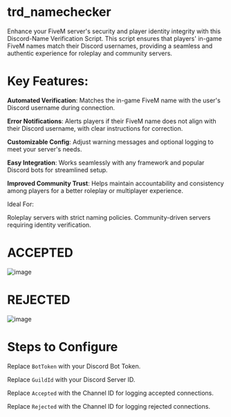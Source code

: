 # trd_namechecker
Enhance your FiveM server's security and player identity integrity with this Discord-Name Verification Script. This script ensures that players' in-game FiveM names match their Discord usernames, providing a seamless and authentic experience for roleplay and community servers.

# Key Features:

**Automated Verification**: Matches the in-game FiveM name with the user's Discord username during connection.

**Error Notifications**: Alerts players if their FiveM name does not align with their Discord username, with clear instructions for correction.

**Customizable Config**: Adjust warning messages and optional logging to meet your server's needs.

**Easy Integration**: Works seamlessly with any framework and popular Discord bots for streamlined setup.

**Improved Community Trust**: Helps maintain accountability and consistency among players for a better roleplay or multiplayer experience.

Ideal For:

Roleplay servers with strict naming policies.
Community-driven servers requiring identity verification.

# ACCEPTED
![image](https://github.com/user-attachments/assets/632c3047-eec4-45dc-ac16-4a7fda46bf8d)

# REJECTED
![image](https://github.com/user-attachments/assets/7e2c97f2-d440-4539-a9f5-993b182c950f)

# Steps to Configure
Replace ``BotToken`` with your Discord Bot Token.

Replace ``GuildId`` with your Discord Server ID.

Replace ``Accepted`` with the Channel ID for logging accepted connections.

Replace ``Rejected`` with the Channel ID for logging rejected connections.

